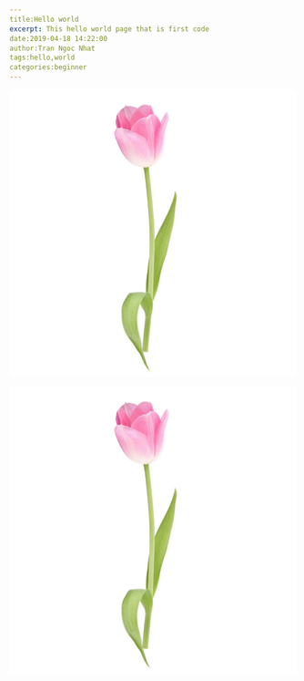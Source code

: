 ```yaml
---
title:Hello world
excerpt: This hello world page that is first code
date:2019-04-18 14:22:00
author:Tran Ngoc Nhat
tags:hello,world
categories:beginner
---
```


![La Tulip](https://github.com/hoathienvu8x/tulip/raw/master/tulip.jpg "La Tulip")

![La Tulip](https://github.com/hoathienvu8x/tulip/raw/master/tulip.jpg "La Tulip")
